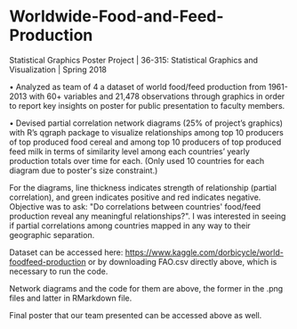 # Worldwide-Food-and-Feed-Production
Statistical Graphics Poster Project | 36-315: Statistical Graphics and Visualization | Spring 2018

•	Analyzed as team of 4 a dataset of world food/feed production from 1961-2013 with 60+ variables and 21,478 observations through graphics in order to report key insights on poster for public presentation to faculty members. 

•	Devised partial correlation network diagrams (25% of project’s graphics) with R’s qgraph package to visualize relationships among top 10 producers of top produced food cereal and among top 10 producers of top produced feed milk in terms of similarity level among each countries’ yearly production totals over time for each. (Only used 10 countries for each diagram due to poster's size constraint.) 

For the diagrams, line thickness indicates strength of relationship (partial correlation), and green indicates positive and red indicates negative.
Objective was to ask: "Do correlations between countries' food/feed production reveal any meaningful relationships?". I was interested in seeing if partial correlations among countries mapped in any way to their geographic separation.


Dataset can be accessed here: https://www.kaggle.com/dorbicycle/world-foodfeed-production or by downloading FAO.csv directly above, which is necessary to run the code.

Network diagrams and the code for them are above, the former in the .png files and latter in RMarkdown file.

Final poster that our team presented can be accessed above as well.

